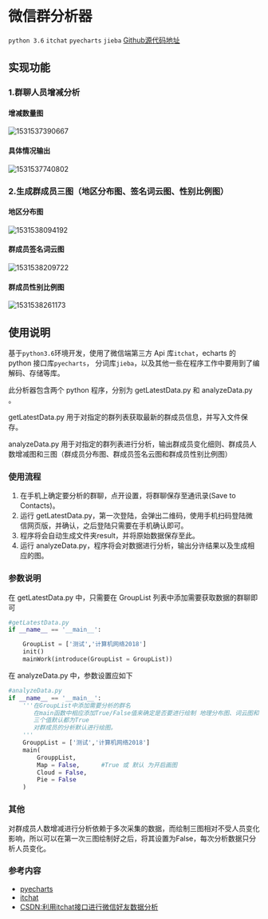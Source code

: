 # 			                                    微信群分析器

`python 3.6`  `itchat`  `pyecharts`  `jieba`                                                                         [Github源代码地址](https://github.com/tenkeyseven/wechatGroupAnalyzer)

##  实现功能

### 1.群聊人员增减分析

#### 	增减数量图

![1531537390667](C:\Users\罗楠\AppData\Local\Temp\1531537390667.png)

#### 	具体情况输出 

![1531537740802](C:\Users\罗楠\AppData\Local\Temp\1531537740802.png)

### 2.生成群成员三图（地区分布图、签名词云图、性别比例图）

#### 	地区分布图



![1531538094192](C:\Users\罗楠\AppData\Local\Temp\1531538094192.png)

#### 	群成员签名词云图 



![1531538209722](C:\Users\罗楠\AppData\Local\Temp\1531538209722.png)

#### 	群成员性别比例图



![1531538261173](C:\Users\罗楠\AppData\Local\Temp\1531538261173.png)

## 使用说明

基于`python3.6`环境开发，使用了微信端第三方 Api 库`itchat`，echarts 的 python 接口库`pyecharts`， 分词库`jieba`，以及其他一些在程序工作中要用到了编解码、存储等库。

此分析器包含两个 python 程序，分别为 getLatestData.py 和 analyzeData.py 。

getLatestData.py 用于对指定的群列表获取最新的群成员信息，并写入文件保存。

analyzeData.py 用于对指定的群列表进行分析，输出群成员变化细则、群成员人数增减图和三图（群成员分布图、群成员签名云图和群成员性别比例图）

### 使用流程

1. 在手机上确定要分析的群聊，点开设置，将群聊保存至通讯录(Save to Contacts)。
2. 运行 getLatestData.py，第一次登陆，会弹出二维码，使用手机扫码登陆微信网页版，并确认，之后登陆只需要在手机确认即可。
3. 程序将会自动生成文件夹result，并将原始数据保存至此。
4. 运行 analyzeData.py，程序将会对数据进行分析，输出分许结果以及生成相应的图。

### 参数说明 

在 getLatestData.py 中，只需要在 GroupList 列表中添加需要获取数据的群聊即可

```python
#getLatestData.py
if __name__ == '__main__':

	GroupList = ['测试','计算机网络2018']
	init()
	mainWork(introduce(GroupList = GroupList))
```



在 analyzeData.py 中，参数设置应如下

```python
#analyzeData.py
if __name__ == '__main__':
	'''在GroupList中添加需要分析的群名
	   在main函数中相应添加True/False值来确定是否要进行绘制 地理分布图、词云图和性别饼图
	   三个值默认都为True
	   对群成员的分析默认进行绘图。
	'''
	GrouppList = ['测试','计算机网络2018']
	main(
		GrouppList,
		Map = False,      #True 或 默认 为开启画图
		Cloud = False,    
		Pie = False       
	)
```

### 其他

对群成员人数增减进行分析依赖于多次采集的数据，而绘制三图相对不受人员变化影响，所以可以在第一次三图绘制好之后，将其设置为False，每次分析数据只分析人员变化。

### 参考内容

+ [pyecharts](https://github.com/pyecharts/pyecharts)
+ [itchat](https://github.com/littlecodersh/ItChat)
+ [CSDN:利用itchat接口进行微信好友数据分析](https://blog.csdn.net/alicelmx/article/details/80862340)